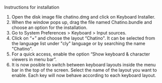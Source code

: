 Instructions for installation
1) Open the disk image file chatino.dmg and click on Keyboard Installer.
2) When the window pops up, drag the file named Chatino.bundle and choose an option for the installation.
3) Go to System Preferences > Keyboard > Input sources.
4) Click on “+” and choose the layout “Chatino". It can be selected from the language list under "cly" language or by searching the name "Chatino".
5) For a quick access, enable the option “Show keyboard & character viewers in menu bar”.
6) It is now posible to switch between keyboard layouts inside the menu bar in the top of the screen. Select the
name of the layout you want to enable. Each key will now behave according to each keyboard layout.